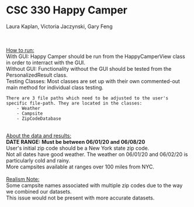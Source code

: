 # CSC 330 Happy Camper

Laura Kaplan, Victoria Jaczynski, Gary Feng

<br>
<br><u>How to run:</u>
<br>	With GUI: Happy Camper should be run from the HappyCamperView class in order to interract with the GUI.
<br>	Without GUI: Functionality without the GUI should be tested from the PersonalizedResult class.
<br>	Testing Classes: Most classes are set up with their own commented-out main method for individual class testing.
	
	There are 3 file paths which need to be adjusted to the user's specific file-path. They are located in the classes:
		- Weather
		- Campsite
		- ZipCodeDatabase

<br><u>About the data and results:</u>
<br>	<b>DATE RANGE: Must be between 06/01/20 and 06/08/20</b>
<br>	User's initial zip code should be a New York state zip code.
<br>	Not all dates have good weather. The weather on 06/01/20 and 06/02/20 is particularly cold and rainy.
<br>	More campsites available at ranges over 100 miles from NYC.
<br>
<br><u>Realism Note:</u>
<br>	Some campsite names associated with multiple zip codes due to the way we combined our datasets. 
<br>	This issue would not be present with more accurate datasets.